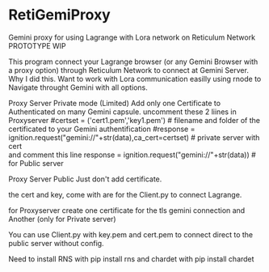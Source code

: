 # RetiGemiProxy
Gemini proxy for using Lagrange with Lora network on Reticulum Network
PROTOTYPE WIP

This program connect your Lagrange browser (or any Gemini Browser with a proxy option) through Reticulum Network to connect at Gemini Server.
Why I did this. Want to work with Lora communication easilly using rnode to Navigate throught Gemini with all options.

Proxy Server Private mode (Limited)
   Add only one Certificate to Authenticated on many Gemini capsule. 
   uncomment these 2 liines in Proxyserver
     #certset = ('cert1.pem','key1.pem')  # filename and folder of the certificated to your Gemini authentification 
     #response = ignition.request("gemini://"+str(data),ca_cert=certset) # private server with cert   
   and comment this line
     response = ignition.request("gemini://"+str(data)) # for Public server

Proxy Server Public
  Just don't add certificate.

the cert and key, come with are for the Client.py to connect Lagrange.

for Proxyserver create one certificate for the tls gemini connection and Another (only for Private server)

You can use Client.py with key.pem and cert.pem to connect direct to the public server without config.

Need to install RNS with pip install rns
and chardet with pip install chardet
